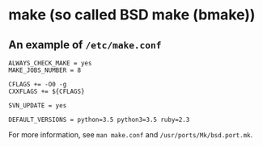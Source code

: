 # make (so called BSD make (bmake))


## An example of `/etc/make.conf`

```
ALWAYS_CHECK_MAKE = yes
MAKE_JOBS_NUMBER = 8

CFLAGS += -O0 -g
CXXFLAGS += ${CFLAGS}

SVN_UPDATE = yes

DEFAULT_VERSIONS = python=3.5 python3=3.5 ruby=2.3
```

For more information, see `man make.conf` and `/usr/ports/Mk/bsd.port.mk`.
